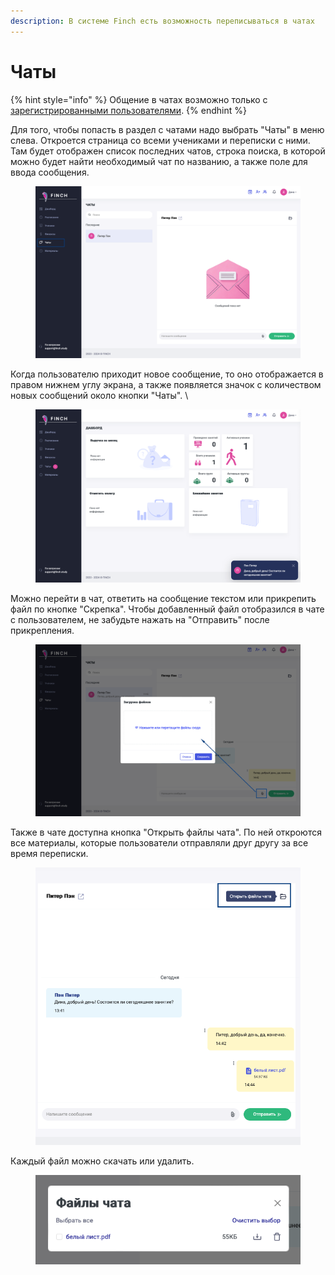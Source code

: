 ```yaml
---
description: В системе Finch есть возможность переписываться в чатах
---
```


# Чаты

{% hint style="info" %}
Общение в чатах возможно только с[ зарегистрированными пользователями](../rekomendacii/ssylka-registraciya-uchenika.md).&#x20;
{% endhint %}

Для того, чтобы попасть в раздел с чатами надо выбрать "Чаты" в меню слева. Откроется страница со всеми учениками и переписки с ними. Там будет отображен список последних чатов, строка поиска, в которой можно будет найти необходимый чат по названию, а также поле для ввода сообщения.&#x20;

<figure><img src="../.gitbook/assets/image (70).png" alt=""><figcaption></figcaption></figure>

Когда пользователю приходит новое сообщение, то оно отображается в правом нижнем углу экрана, а также появляется значок с количеством новых сообщений около кнопки "Чаты". \


<figure><img src="../.gitbook/assets/image (71).png" alt=""><figcaption></figcaption></figure>

Можно перейти в чат, ответить на сообщение текстом или прикрепить файл по кнопке "Скрепка". Чтобы добавленный файл отобразился в чате с пользователем, не забудьте нажать на "Отправить" после прикрепления.&#x20;

<figure><img src="../.gitbook/assets/image (72).png" alt=""><figcaption></figcaption></figure>

Также в чате доступна кнопка "Открыть файлы чата". По ней откроются все материалы, которые пользователи отправляли друг другу за все время переписки.&#x20;

<figure><img src="../.gitbook/assets/image (73).png" alt=""><figcaption></figcaption></figure>

Каждый файл можно скачать или удалить.&#x20;

<figure><img src="../.gitbook/assets/image (74).png" alt=""><figcaption></figcaption></figure>
